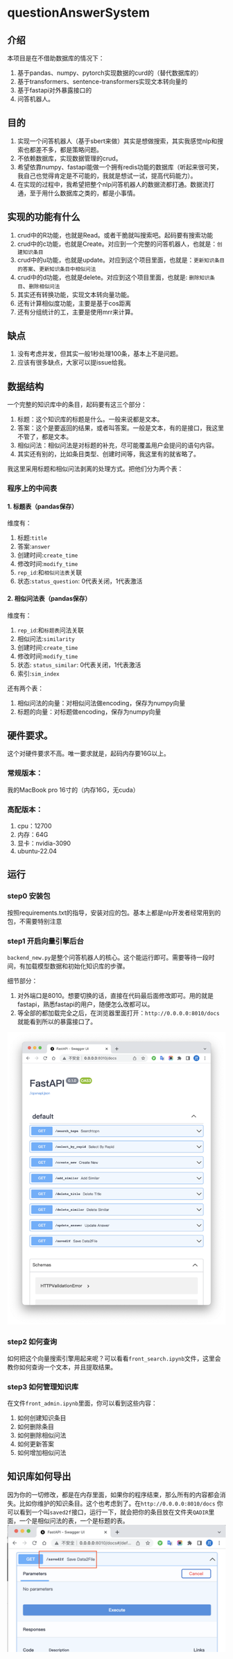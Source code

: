 # questionAnswerSystem

## 介绍

本项目是在不借助数据库的情况下：

1. 基于pandas、numpy、pytorch实现数据的curd的（替代数据库的）
2. 基于transformers、sentence-transformers实现文本转向量的
3. 基于fastapi对外暴露接口的
4. 问答机器人。

## 目的

1. 实现一个问答机器人（基于sbert来做）其实是想做搜索，其实我感觉nlp和搜索也都差不多，都是策略问题。
2. 不依赖数据库，实现数据管理的crud。
3. 希望依靠numpy、fastapi能做一个拥有redis功能的数据库（听起来很可笑，我自己也觉得肯定是不可能的，我就是想试一试，提高代码能力）。
4. 在实现的过程中，我希望把整个nlp问答机器人的数据流都打通。数据流打通，至于用什么数据库之类的，都是小事情。

## 实现的功能有什么

1. crud中的R功能，也就是Read。或者干脆就叫搜索吧。起码要有搜索功能
2. crud中的c功能，也就是Create。对应到一个完整的问答机器人，也就是：`创建知识条目`
3. crud中的u功能，也就是update。对应到这个项目里面，也就是：`更新知识条目的答案`、`更新知识条目中相似问法`
4. crud中的d功能，也就是delete。对应到这个项目里面，也就是: `删除知识条目`、`删除相似问法`
5. 其实还有转换功能，实现文本转向量功能。
6. 还有计算相似度功能，主要是基于cos距离
7. 还有分组统计的工，主要是使用mrr来计算。

## 缺点

1. 没有考虑并发，但其实一般1秒处理100条，基本上不是问题。
2. 应该有很多缺点，大家可以提issue给我。

## 数据结构

一个完整的知识库中的条目，起码要有这三个部分：

1. 标题：这个知识库的标题是什么。一般来说都是文本。
2. 答案：这个是要返回的结果，或者叫答案。一般是文本，有的是接口，我这里不管了，都是文本。
3. 相似问法：相似问法是对标题的补充，尽可能覆盖用户会提问的语句内容。
4. 其实还有别的，比如条目类型、创建时间等，我这里有的就省略了。

我这里采用标题和相似问法剥离的处理方式。把他们分为两个表：

### 程序上的中间表

#### 1. 标题表（pandas保存）

维度有：

1. 标题:`title`
2. 答案:`answer`
3. 创建时间:`create_time`
4. 修改时间:`modify_time`
5. `rep_id`:和`相似问法表`关联
6. 状态:`status_question`: 0代表关闭，1代表激活

#### 2. 相似问法表（pandas保存）

维度有：

1. `rep_id`:和`标题表`问法关联
2. 相似问法:`similarity`
3. 创建时间:`create_time`
4. 修改时间:`modify_time`
5. 状态: `status_similar`: 0代表关闭，1代表激活
6. 索引:`sim_index`

还有两个表：

1. 相似问法的向量：对相似问法做encoding，保存为numpy向量
2. 标题的向量：对标题做encoding，保存为numpy向量

## 硬件要求。

这个对硬件要求不高。唯一要求就是，起码内存要16G以上。

### 常规版本：

我的MacBook pro 16寸的（内存16G，无cuda）

### 高配版本：

1. cpu：12700
2. 内存：64G
3. 显卡：nvidia-3090
4. ubuntu-22.04

## 运行

### step0 安装包

按照requirements.txt的指导，安装对应的包。基本上都是nlp开发者经常用到的包，不需要特别注意

### step1 开启向量引擎后台

`backend_new.py`是整个问答机器人的核心。这个能运行即可。需要等待一段时间，有加载模型数据和初始化知识库的步骤。

细节部分：

1. 对外端口是8010。想要切换的话，直接在代码最后面修改即可。用的就是fastapi，熟悉fastapi的用户，随便怎么改都可以。
2. 等全部的都加载完全之后，在浏览器里面打开：`http://0.0.0.0:8010/docs` 就能看到所以的暴露接口了。

![](images/searchengin_all_api.png)

###  step2 如何查询
如何把这个向量搜索引擎用起来呢？可以看看`front_search.ipynb`文件，这里会教你如何查询一个文本，并且提取结果。

### step3 如何管理知识库
在文件`front_admin.ipynb`里面，你可以看到这些内容：
1. 如何创建知识条目
2. 如何删除条目
3. 如何删除相似问法
4. 如何更新答案
5. 如何增加相似问法

## 知识库如何导出
因为你的一切修改，都是在内存里面，如果你的程序结束，那么所有的内容都会消失。比如你维护的知识条目。这个也考虑到了。在`http://0.0.0.0:8010/docs`
你可以看到一个叫`saved2f`接口，运行一下，就会把你的条目放在文件夹`QADIR`里面，一个是相似问法的表，一个是标题的表。
![](images/saved2f.png)